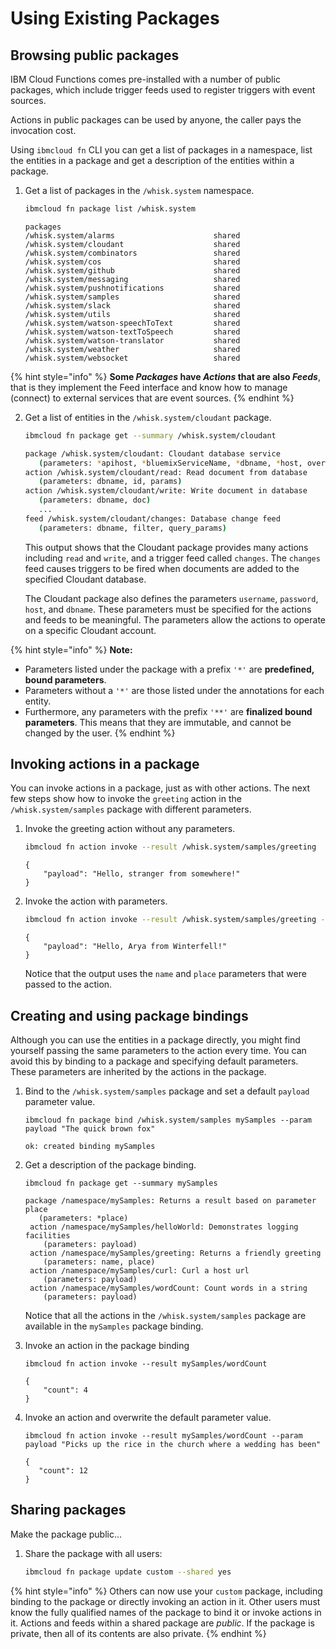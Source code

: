 # Using Existing Packages

## Browsing public packages

IBM Cloud Functions comes pre-installed with a number of public packages, which include trigger feeds used to register triggers with event sources.

Actions in public packages can be used by anyone, the caller pays the invocation cost.

Using `ibmcloud fn` CLI you can get a list of packages in a namespace, list the entities in a package and get a description of the entities within a package.

1. Get a list of packages in the `/whisk.system` namespace.

   ```bash
   ibmcloud fn package list /whisk.system
   ```

   ```text
   packages
   /whisk.system/alarms                      shared
   /whisk.system/cloudant                    shared
   /whisk.system/combinators                 shared
   /whisk.system/cos                         shared
   /whisk.system/github                      shared
   /whisk.system/messaging                   shared
   /whisk.system/pushnotifications           shared
   /whisk.system/samples                     shared
   /whisk.system/slack                       shared
   /whisk.system/utils                       shared
   /whisk.system/watson-speechToText         shared
   /whisk.system/watson-textToSpeech         shared
   /whisk.system/watson-translator           shared
   /whisk.system/weather                     shared
   /whisk.system/websocket                   shared
   ```
 {% hint style="info" %}
 **Some _Packages_ have _Actions_ that are also _Feeds_**, that is they implement the Feed interface and know how to manage (connect) to external services that are event sources.
 {% endhint %}

2. Get a list of entities in the `/whisk.system/cloudant` package.

   ```bash
   ibmcloud fn package get --summary /whisk.system/cloudant
   ```

   ```bash
   package /whisk.system/cloudant: Cloudant database service
      (parameters: *apihost, *bluemixServiceName, *dbname, *host, overwrite, *password, *username)
   action /whisk.system/cloudant/read: Read document from database
      (parameters: dbname, id, params)
   action /whisk.system/cloudant/write: Write document in database
      (parameters: dbname, doc)
      ...
   feed /whisk.system/cloudant/changes: Database change feed
      (parameters: dbname, filter, query_params)
   ```

   This output shows that the Cloudant package provides many actions including `read` and `write`, and a trigger feed called `changes`. The `changes` feed causes triggers to be fired when documents are added to the specified Cloudant database.

   The Cloudant package also defines the parameters `username`, `password`, `host`, and `dbname`. These parameters must be specified for the actions and feeds to be meaningful. The parameters allow the actions to operate on a specific Cloudant account.

{% hint style="info" %}
**Note:**
* Parameters listed under the package with a prefix `'*'` are **predefined, bound parameters**.
* Parameters without a `'*'` are those listed under the annotations for each entity.
* Furthermore, any parameters with the prefix `'**'` are **finalized bound parameters**. This means that they are immutable, and cannot be changed by the user.
{% endhint %}

## Invoking actions in a package

You can invoke actions in a package, just as with other actions. The next few steps show how to invoke the `greeting` action in the `/whisk.system/samples` package with different parameters.

1. Invoke the greeting action without any parameters.

   ```bash
   ibmcloud fn action invoke --result /whisk.system/samples/greeting
   ```

   ```text
   {
       "payload": "Hello, stranger from somewhere!"
   }
   ```

3. Invoke the action with parameters.

   ```bash
   ibmcloud fn action invoke --result /whisk.system/samples/greeting --param name Arya --param place Winterfell
   ```

   ```text
   {
       "payload": "Hello, Arya from Winterfell!"
   }
   ```

   Notice that the output uses the `name` and `place` parameters that were passed to the action.

## Creating and using package bindings

Although you can use the entities in a package directly, you might find yourself passing the same parameters to the action every time. You can avoid this by binding to a package and specifying default parameters. These parameters are inherited by the actions in the package.

1. Bind to the `/whisk.system/samples` package and set a default `payload` parameter value.

   ```text
   ibmcloud fn package bind /whisk.system/samples mySamples --param payload "The quick brown fox"
   ```

   ```text
   ok: created binding mySamples
   ```

2. Get a description of the package binding.

   ```text
   ibmcloud fn package get --summary mySamples
   ```

   ```text
   package /namespace/mySamples: Returns a result based on parameter place
      (parameters: *place)
    action /namespace/mySamples/helloWorld: Demonstrates logging facilities
       (parameters: payload)
    action /namespace/mySamples/greeting: Returns a friendly greeting
       (parameters: name, place)
    action /namespace/mySamples/curl: Curl a host url
       (parameters: payload)
    action /namespace/mySamples/wordCount: Count words in a string
       (parameters: payload)
   ```

   Notice that all the actions in the `/whisk.system/samples` package are available in the `mySamples` package binding.

3. Invoke an action in the package binding

   ```text
   ibmcloud fn action invoke --result mySamples/wordCount
   ```

   ```text
   {
       "count": 4
   }
   ```

4. Invoke an action and overwrite the default parameter value.

   ```text
   ibmcloud fn action invoke --result mySamples/wordCount --param payload "Picks up the rice in the church where a wedding has been"
   ```

   ```text
   {
      "count": 12
   }
   ```

## Sharing packages

Make the package public...

1. Share the package with all users:

   ```bash
   ibmcloud fn package update custom --shared yes
   ```

{% hint style="info" %}
Others can now use your `custom` package, including binding to the package or directly invoking an action in it. Other users must know the fully qualified names of the package to bind it or invoke actions in it. Actions and feeds within a shared package are _public_. If the package is private, then all of its contents are also private.
{% endhint %}
